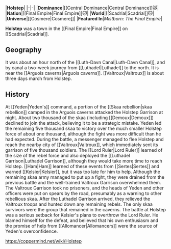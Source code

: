 |**Holstep**|
|-|-|
|**Dominance**|[[Central Dominance\|Central Dominance]]🐱︎|
|**Nation**|[[Final Empire\|Final Empire]]🐱︎|
|**World**|[[Scadrial\|Scadrial]]🐱︎|
|**Universe**|[[Cosmere\|Cosmere]]|
|**Featured In**|*Mistborn: The Final Empire*|

**Holstep** was a town in the [[Final Empire\|Final Empire]] on [[Scadrial\|Scadrial]].

## Geography
It was about an hour north of the [[Luth-Davn Canal\|Luth-Davn Canal]], and by canal a two-week journey from [[Luthadel\|Luthadel]] to the north. It is near the [[Arguois caverns\|Arguois caverns]]. [[Valtroux\|Valtroux]] is about three days march from Holstep.

## History
At [[Yeden\|Yeden's]] command, a portion of the [[Skaa rebellion\|skaa rebellion]] camped in the Arguois caverns attacked the Holstep Garrison at night. About two thousand of the skaa (including [[Demoux\|Demoux]]) declined to join the attack, believing it to be a strategic mistake. Yeden led the remaining five thousand skaa to victory over the much smaller Holstep force of about one thousand, although the fight was more difficult than he had expected.
During the battle, a messenger managed to flee Holstep and reach the nearby city of [[Valtroux\|Valtroux]], which immediately sent its garrison of five thousand soldiers. The [[Lord Ruler\|Lord Ruler]] learned of the size of the rebel force and also deployed the [[Luthadel Garrison\|Luthadel Garrison]], although they would take more time to reach Holstep. [[Ham\|Ham]] learned of these events from [[Sertes\|Sertes]] and warned [[Kelsier\|Kelsier]], but it was too late for him to help. Although the remaining skaa army managed to put up a fight, they were drained from the previous battle and the well-trained Valtroux Garrison overwhelmed them. The Valtroux Garrison took no prisoners, and the heads of Yeden and other officers were put on spears by the road, presumably as a warning to other rebellious skaa. After the Luthadel Garrison arrived, they relieved the Valtroux troops and hunted down any remaining rebels. The only skaa survivors were the group that remained in the caverns.
The battle at Holstep was a serious setback for Kelsier's plans to overthrow the Lord Ruler. He blamed himself for the defeat, and believed that his own enthusiasm and the promise of help from [[Allomancer\|Allomancers]] were the source of Yeden's overconfidence.



https://coppermind.net/wiki/Holstep